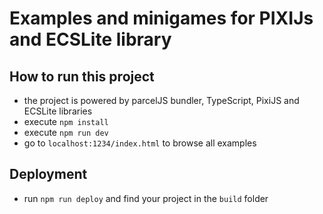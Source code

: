 # Examples and minigames for PIXIJs and ECSLite library

## How to run this project
- the project is powered by parcelJS bundler, TypeScript, PixiJS and ECSLite libraries
- execute `npm install`
- execute `npm run dev`
- go to `localhost:1234/index.html` to browse all examples

## Deployment
- run `npm run deploy` and find your project in the `build` folder